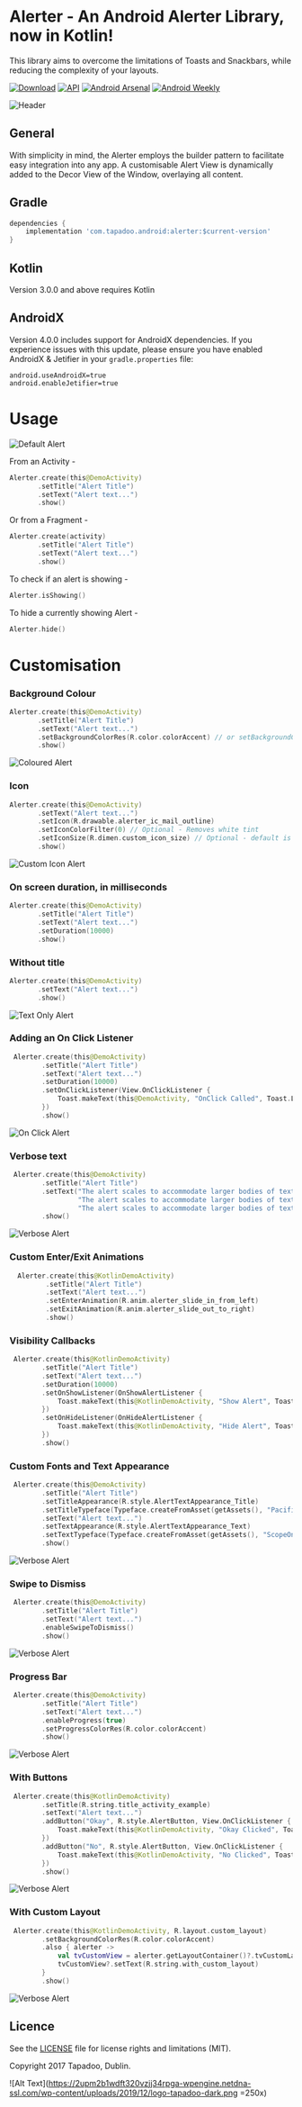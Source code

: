 # Alerter - An Android Alerter Library, now in Kotlin!

This library aims to overcome the limitations of Toasts and Snackbars, while reducing the
complexity of your layouts.

[![Download](https://api.bintray.com/packages/tapadoo/maven/alerter/images/download.svg)](https://bintray.com/tapadoo/maven/alerter/_latestVersion) [![API](https://img.shields.io/badge/API-14%2B-orange.svg?style=flat)](https://android-arsenal.com/api?level=14) [![Android Arsenal](https://img.shields.io/badge/Android%20Arsenal-Alerter-blue.svg?style=flat)](https://android-arsenal.com/details/1/5302) [![Android Weekly](https://img.shields.io/badge/Android%20Weekly-%23245-blue.svg)](http://androidweekly.net/issues/issue-245)

![Header](./documentation/header.gif)

## General

With simplicity in mind, the Alerter employs the builder pattern to facilitate easy integration into any app.
A customisable Alert View is dynamically added to the Decor View of the Window, overlaying all content. 

## Gradle

```groovy
dependencies {
    implementation 'com.tapadoo.android:alerter:$current-version'
}
```

## Kotlin

Version 3.0.0 and above requires Kotlin

## AndroidX

Version 4.0.0 includes support for AndroidX dependencies. If you experience issues with this update, 
please ensure you have enabled AndroidX & Jetifier in your `gradle.properties` file:

```properties
android.useAndroidX=true
android.enableJetifier=true
```

# Usage

![Default Alert](./documentation/alert_default.gif)

From an Activity -

```kotlin
Alerter.create(this@DemoActivity)
       .setTitle("Alert Title")
       .setText("Alert text...")
       .show()
```

Or from a Fragment -

```kotlin
Alerter.create(activity)
       .setTitle("Alert Title")
       .setText("Alert text...")
       .show()
```

To check if an alert is showing - 


```kotlin
Alerter.isShowing()
```

To hide a currently showing Alert - 

```kotlin
Alerter.hide()
```

# Customisation

### Background Colour

```kotlin
Alerter.create(this@DemoActivity)
       .setTitle("Alert Title")
       .setText("Alert text...")
       .setBackgroundColorRes(R.color.colorAccent) // or setBackgroundColorInt(Color.CYAN)
       .show()
```

![Coloured Alert](./documentation/alert_coloured.gif)

### Icon

```kotlin
Alerter.create(this@DemoActivity)
       .setText("Alert text...")
       .setIcon(R.drawable.alerter_ic_mail_outline)
       .setIconColorFilter(0) // Optional - Removes white tint
       .setIconSize(R.dimen.custom_icon_size) // Optional - default is 38dp
       .show()
```

![Custom Icon Alert](./documentation/alert_icon.gif)

### On screen duration, in milliseconds

```kotlin
Alerter.create(this@DemoActivity)
       .setTitle("Alert Title")
       .setText("Alert text...")
       .setDuration(10000)
       .show()
```

### Without title

```kotlin
Alerter.create(this@DemoActivity)
       .setText("Alert text...")
       .show()
```

![Text Only Alert](./documentation/alert_text_only.gif)

### Adding an On Click Listener

```kotlin
 Alerter.create(this@DemoActivity)
        .setTitle("Alert Title")
        .setText("Alert text...")
        .setDuration(10000)
        .setOnClickListener(View.OnClickListener {
            Toast.makeText(this@DemoActivity, "OnClick Called", Toast.LENGTH_LONG).show();
        })
        .show()
```

![On Click Alert](./documentation/alert_on_click.gif)

### Verbose text

```kotlin
 Alerter.create(this@DemoActivity)
        .setTitle("Alert Title")
        .setText("The alert scales to accommodate larger bodies of text. " +
                 "The alert scales to accommodate larger bodies of text. " +
                 "The alert scales to accommodate larger bodies of text.")
        .show()
```

![Verbose Alert](./documentation/alert_verbose.gif)

### Custom Enter/Exit Animations

```kotlin
  Alerter.create(this@KotlinDemoActivity)
         .setTitle("Alert Title")
         .setText("Alert text...")
         .setEnterAnimation(R.anim.alerter_slide_in_from_left)
         .setExitAnimation(R.anim.alerter_slide_out_to_right)
         .show()
```

### Visibility Callbacks

```kotlin
 Alerter.create(this@KotlinDemoActivity)
        .setTitle("Alert Title")
        .setText("Alert text...")
        .setDuration(10000)
        .setOnShowListener(OnShowAlertListener {
            Toast.makeText(this@KotlinDemoActivity, "Show Alert", Toast.LENGTH_LONG).show()
        })
        .setOnHideListener(OnHideAlertListener {
            Toast.makeText(this@KotlinDemoActivity, "Hide Alert", Toast.LENGTH_LONG).show()
        })
        .show()
```

### Custom Fonts and Text Appearance

```kotlin 
 Alerter.create(this@DemoActivity)
        .setTitle("Alert Title")
        .setTitleAppearance(R.style.AlertTextAppearance_Title)
        .setTitleTypeface(Typeface.createFromAsset(getAssets(), "Pacifico-Regular.ttf"))
        .setText("Alert text...")
        .setTextAppearance(R.style.AlertTextAppearance_Text)
        .setTextTypeface(Typeface.createFromAsset(getAssets(), "ScopeOne-Regular.ttf"))
        .show()
```

![Verbose Alert](./documentation/alert_custom_font.gif)

### Swipe to Dismiss

```kotlin
 Alerter.create(this@DemoActivity)
        .setTitle("Alert Title")
        .setText("Alert text...")
        .enableSwipeToDismiss()
        .show()
```
![Verbose Alert](./documentation/alert_swipe_to_dismiss.gif)

### Progress Bar

```kotlin
 Alerter.create(this@DemoActivity)
        .setTitle("Alert Title")
        .setText("Alert text...")
        .enableProgress(true)
        .setProgressColorRes(R.color.colorAccent)
        .show()
```

![Verbose Alert](./documentation/alert_progress_bar.gif)

### With Buttons

```kotlin
 Alerter.create(this@KotlinDemoActivity)
        .setTitle(R.string.title_activity_example)
        .setText("Alert text...")
        .addButton("Okay", R.style.AlertButton, View.OnClickListener {
            Toast.makeText(this@KotlinDemoActivity, "Okay Clicked", Toast.LENGTH_LONG).show()
        })
        .addButton("No", R.style.AlertButton, View.OnClickListener {
            Toast.makeText(this@KotlinDemoActivity, "No Clicked", Toast.LENGTH_LONG).show()
        })
        .show()
```

![Verbose Alert](./documentation/alert_with_buttons.gif)

### With Custom Layout
```kotlin
 Alerter.create(this@KotlinDemoActivity, R.layout.custom_layout)
        .setBackgroundColorRes(R.color.colorAccent)
        .also { alerter ->
            val tvCustomView = alerter.getLayoutContainer()?.tvCustomLayout
            tvCustomView?.setText(R.string.with_custom_layout)
        }
        .show()
```

![Verbose Alert](./documentation/alert_with_custom_layout.gif)

## Licence

See the [LICENSE](LICENSE.md) file for license rights and limitations (MIT).

Copyright 2017 Tapadoo, Dublin.

![Alt Text](https://2upm2b1wdft320vzjj34rpga-wpengine.netdna-ssl.com/wp-content/uploads/2019/12/logo-tapadoo-dark.png =250x)
